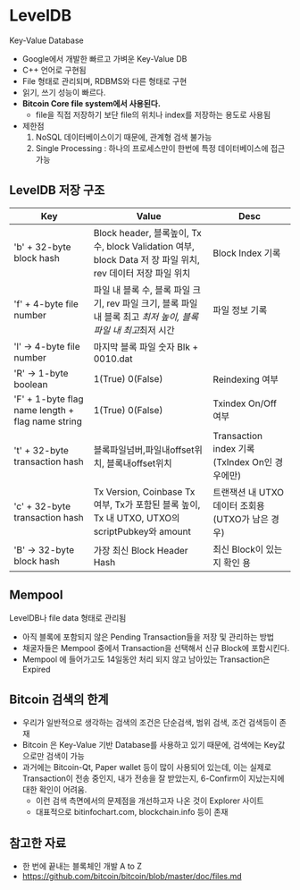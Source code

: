# LevelDB

Key-Value Database 
- Google에서 개발한 빠르고 가벼운 Key-Value DB
- C++ 언어로 구현됨
- File 형태로 관리되며, RDBMS와 다른 형태로 구현
- 읽기, 쓰기 성능이 빠르다.
- **Bitcoin Core file system에서 사용된다.**
  - file을 직접 저장하기 보단 file의 위치나 index를 저장하는 용도로 사용됨
- 제한점
  1) NoSQL 데이터베이스이기 때문에, 관계형 검색 불가능
  2) Single Processing : 하나의 프로세스만이 한번에 특정 데이터베이스에 접근 가능

## LevelDB 저장 구조
| Key                                            | Value                                                                                 | Desc                                    |
|------------------------------------------------|---------------------------------------------------------------------------------------|-----------------------------------------|
|'b' + 32-byte block hash                        | Block header, 블록높이, Tx 수, block Validation 여부, block Data 저 장 파일 위치, rev 데이터 저장 파일 위치 | Block Index 기록                          |
|'f' + 4-byte file number                        | 파일 내 블록 수, 블록 파일 크기, rev 파일 크기, 블록 파일 내 블록 최고 *최저 높이, 블록 파일 내 최고*최저 시간                | 파일 정보 기록                                |
|'l' -> 4-byte file number                       | 마지막 블록 파일 숫자 Blk + 0010.dat                                                           | 	                                       |
|'R' -> 1-byte boolean                           | 1(True) 0(False)                                                                      | Reindexing 여부                           |
|'F' + 1-byte flag name length + flag name string| 1(True) 0(False)                                                                      | Txindex On/Off 여부                       |
|'t' + 32-byte transaction hash                  | 블록파일넘버,파일내offset위치, 블록내offset위치                                                       | Transaction index 기록 (TxIndex On인 경우에만) |
|'c' + 32-byte transaction hash                  | Tx Version, Coinbase Tx 여부, Tx가 포함된 블록 높이, Tx 내 UTXO, UTXO의 scriptPubkey와 amount      | 트랜잭션 내 UTXO 데이터 조회용 (UTXO가 남은 경우)       |
|'B' -> 32-byte block hash                       | 가장 최신 Block Header Hash                                                               | 최신 Block이 있는지 확인 용                      |

## Mempool
LevelDB나 file data 형태로 관리됨
- 아직 블록에 포함되지 않은 Pending Transaction들을 저장 및 관리하는 방법
- 채굴자들은 Mempool 중에서 Transaction을 선택해서 신규 Block에 포함시킨다.
- Mempool 에 들어가고도 14일동안 처리 되지 않고 남아있는 Transaction은 Expired

## Bitcoin 검색의 한계
- 우리가 일반적으로 생각하는 검색의 조건은 단순검색, 범위 검색, 조건 검색등이 존재
- Bitcoin 은 Key-Value 기반 Database를 사용하고 있기 때문에, 검색에는 Key값으로만 검색이 가능
- 과거에는 Bitcoin-Qt, Paper wallet 등이 많이 사용되어 있는데, 이는 실제로 Transaction이 전송 중인지,
내가 전송을 잘 받았는지, 6-Confirm이 지났는지에 대한 확인이 어려움.
  - 이런 검색 측면에서의 문제점을 개선하고자 나온 것이 Explorer 사이트
  - 대표적으로 bitinfochart.com, blockchain.info 등이 존재

## 참고한 자료
- 한 번에 끝내는 블록체인 개발 A to Z
- https://github.com/bitcoin/bitcoin/blob/master/doc/files.md